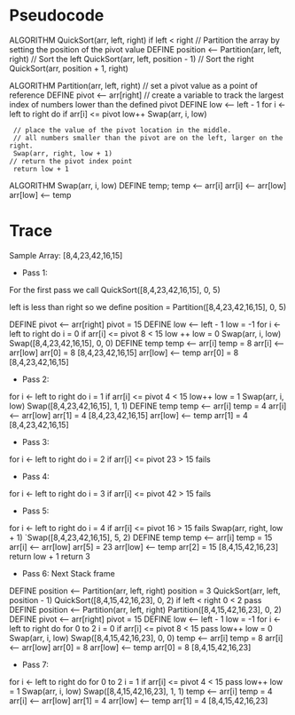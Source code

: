 # Pseudocode

ALGORITHM QuickSort(arr, left, right)
    if left < right
        // Partition the array by setting the position of the pivot value 
        DEFINE position <-- Partition(arr, left, right)
        // Sort the left
        QuickSort(arr, left, position - 1)
        // Sort the right
        QuickSort(arr, position + 1, right)

ALGORITHM Partition(arr, left, right)
    // set a pivot value as a point of reference
    DEFINE pivot <-- arr[right]
    // create a variable to track the largest index of numbers lower than the defined pivot
    DEFINE low <-- left - 1
    for i <- left to right do
        if arr[i] <= pivot
            low++
            Swap(arr, i, low)

     // place the value of the pivot location in the middle.
     // all numbers smaller than the pivot are on the left, larger on the right. 
     Swap(arr, right, low + 1)
    // return the pivot index point
     return low + 1

ALGORITHM Swap(arr, i, low)
    DEFINE temp;
    temp <-- arr[i]
    arr[i] <-- arr[low]
    arr[low] <-- temp


# Trace

Sample Array: [8,4,23,42,16,15]

- Pass 1:

For the first pass we call QuickSort([8,4,23,42,16,15], 0, 5)

left is less than right so we define position = Partition([8,4,23,42,16,15], 0, 5)

DEFINE pivot <-- arr[right] pivot = 15
DEFINE low <-- left - 1 low = -1
for i <- left to right do i = 0
if arr[i] <= pivot 8 < 15
low ++ low = 0
Swap(arr, i, low) Swap([8,4,23,42,16,15], 0, 0)
DEFINE temp
temp <-- arr[i] temp = 8
arr[i] <-- arr[low] arr[0] = 8 [8,4,23,42,16,15]
arr[low] <-- temp arr[0] = 8 [8,4,23,42,16,15]


- Pass 2:

for i <- left to right do i = 1
if arr[i] <= pivot 4 < 15
low++ low = 1
Swap(arr, i, low) Swap([8,4,23,42,16,15], 1, 1)
DEFINE temp
temp <-- arr[i] temp = 4
arr[i] <-- arr[low] arr[1] = 4 [8,4,23,42,16,15]
arr[low] <-- temp arr[1] = 4 [8,4,23,42,16,15]


- Pass 3:

for i <- left to right do i = 2
if arr[i] <= pivot 23 > 15 fails


- Pass 4:

for i <- left to right do i = 3
if arr[i] <= pivot 42 > 15 fails


- Pass 5:

for i <- left to right do i = 4
if arr[i] <= pivot 16 > 15 fails
Swap(arr, right, low + 1) `Swap([8,4,23,42,16,15], 5, 2)
DEFINE temp
temp <-- arr[i] temp = 15
arr[i] <-- arr[low] arr[5] = 23
arr[low] <-- temp arr[2] = 15 [8,4,15,42,16,23]
return low + 1 return 3


- Pass 6: Next Stack frame

DEFINE position <-- Partition(arr, left, right) position = 3
QuickSort(arr, left, position - 1) QuickSort([8,4,15,42,16,23], 0, 2)
if left < right 0 < 2 pass
DEFINE position <-- Partition(arr, left, right) Partition([8,4,15,42,16,23], 0, 2)
DEFINE pivot <-- arr[right] pivot = 15
DEFINE low <-- left - 1 low = -1
for i <- left to right do for 0 to 2 i = 0
if arr[i] <= pivot 8 < 15 pass
low++ low = 0
Swap(arr, i, low) Swap([8,4,15,42,16,23], 0, 0)
temp <-- arr[i] temp = 8
arr[i] <-- arr[low] arr[0] = 8
arr[low] <-- temp arr[0] = 8 [8,4,15,42,16,23]


- Pass 7:

for i <- left to right do for 0 to 2 i = 1
if arr[i] <= pivot 4 < 15 pass
low++ low = 1
Swap(arr, i, low) Swap([8,4,15,42,16,23], 1, 1)
temp <-- arr[i] temp = 4
arr[i] <-- arr[low] arr[1] = 4
arr[low] <-- temp arr[1] = 4 [8,4,15,42,16,23]
